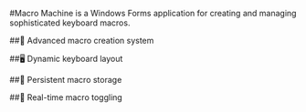 #Macro Machine is a Windows Forms application for creating and managing sophisticated keyboard macros.

##🤖 Advanced macro creation system

##🖥️ Dynamic keyboard layout

##💾 Persistent macro storage

##🔄 Real-time macro toggling
